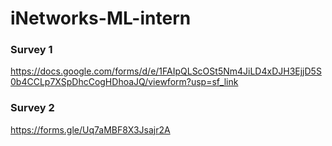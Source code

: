 # iNetworks-ML-intern



### Survey 1	
https://docs.google.com/forms/d/e/1FAIpQLScOSt5Nm4JiLD4xDJH3EjjD5S0b4CCLp7XSpDhcCogHDhoaJQ/viewform?usp=sf_link

### Survey 2
https://forms.gle/Uq7aMBF8X3Jsajr2A
